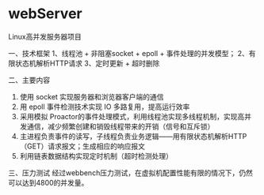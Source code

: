 # webServer
Linux高并发服务器项目

一、技术框架
  1、线程池 + 非阻塞socket + epoll + 事件处理的并发模型；
  2、有限状态机解析HTTP请求
  3、定时更新 + 超时删除
  
二、主要内容
  1. 使用 socket 实现服务器和浏览器客户端的通信
  2. 用 epoll 事件检测技术实现 IO 多路复用，提高运行效率
  3. 采用模拟 Proactor的事件处理模式，利用线程池实现多线程机制，实现高并发通信，减少频繁创建和销毁线程带来的开销（信号和互斥锁）
  4. 主进程负责事件的读写，子线程负责业务逻辑——用有限状态机解析HTTP（GET）请求报文；生成相应的响应报文
  5. 利用链表数据结构实现定时机制（超时检测处理）

三、压力测试
  经过webbench压力测试，在虚拟机配置性能有限的情况下，仍然可以达到4800的并发量。
